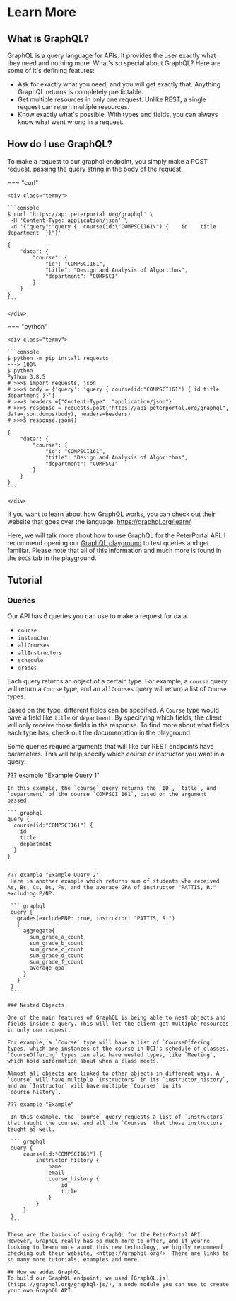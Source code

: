 # Learn More

## What is GraphQL?

GraphQL is a query language for APIs. It provides the user exactly what they need and nothing more. What's so special about GraphQL? Here are some of it's defining features: 

* Ask for exactly what you need, and you will get exactly that. Anything GraphQL returns is completely predictable.
* Get multiple resources in only one request. Unlike REST, a single request can return multiple resources.
* Know exactly what's possible. With types and fields, you can always know what went wrong in a request.

## How do I use GraphQL?

To make a request to our graphql endpoint, you simply make a POST request, passing the query string in the body of the request. 

=== "curl"

    <div class="termy">

    ```console
    $ curl 'https://api.peterportal.org/graphql' \
     -H 'Content-Type: application/json' \
     -d '{"query":"query {  course(id:\"COMPSCI161\") {    id    title    department  }}"}'

    {
        "data": {
            "course": {
                "id": "COMPSCI161",
                "title": "Design and Analysis of Algorithms",
                "department": "COMPSCI"
            }
        }
    }
    ```
    
    </div>

=== "python"

    <div class="termy">

    ```console
    $ python -m pip install requests
    ---> 100%
    $ python 
    Python 3.8.5 
    # >>>$ import requests, json
    # >>>$ body = {'query': 'query { course(id:"COMPSCI161") { id title department }}'}
    # >>>$ headers ={"Content-Type": "application/json"}
    # >>>$ response = requests.post("https://api.peterportal.org/graphql", data=json.dumps(body), headers=headers)
    # >>>$ response.json()

    {
        "data": {
            "course": {
                "id": "COMPSCI161",
                "title": "Design and Analysis of Algorithms",
                "department": "COMPSCI"
            }
        }
    }
    ```

    </div>

If you want to learn about how GraphQL works, you can check out their website that goes over the language. <https://graphql.org/learn/>

Here, we will talk more about how to use GraphQL for the PeterPortal API. I recommend opening our [GraphQL playground](/graphql-playground) to test queries and get familiar. Please note that all of this information and much more is found in the `DOCS` tab in the playground.

## Tutorial

### Queries

Our API has 6 queries you can use to make a request for data. 

* `course`
* `instructor`
* `allCourses`
* `allInstructors`
* `schedule`
* `grades`

Each query returns an object of a certain type. For example, a `course` query will return a `Course` type, and an `allCourses` query will return a list of `Course` types. 

Based on the type, different fields can be specified. A `Course` type would have a field like `title` or `department`. By specifying which fields, the client will only receive those fields in the response. To find more about what fields each type has, check out the documentation in the playground. 

Some queries require arguments that will like our REST endpoints have parameters. This will help specify which course or instructor you want in a query. 

??? example "Example Query 1"
    
    In this example, the `course` query returns the `ID`, `title`, and `department` of the course `COMPSCI 161`, based on the argument passed.

    ``` graphql
    query {
      course(id:"COMPSCI161") {
        id
        title
        department
      }
    }
   ```
    
??? example "Example Query 2"
    Here is another example which returns sum of students who received As, Bs, Cs, Ds, Fs, and the average GPA of instructor "PATTIS, R." excluding P/NP.

    ``` graphql
    query {
      grades(excludePNP: true, instructor: "PATTIS, R.")
      {
        aggregate{
          sum_grade_a_count
          sum_grade_b_count
          sum_grade_c_count
          sum_grade_d_count
          sum_grade_f_count
          average_gpa
        }
      }
    }
    ```

### Nested Objects

One of the main features of GraphQL is being able to nest objects and fields inside a query. This will let the client get multiple resources in only one request. 

For example, a `Course` type will have a list of `CourseOffering` types, which are instances of the course in UCI's schedule of classes. `CourseOffering` types can also have nested types, like `Meeting`, which hold information about when a class meets. 

Almost all objects are linked to other objects in different ways. A `Course` will have multiple `Instructors` in its `instructor_history`, and an `Instructor` will have multiple `Courses` in its `course_history`.

??? example "Example"
    
    In this example, the `course` query requests a list of `Instructors` that taught the course, and all the `Courses` that these instructors taught as well.

    ``` graphql
    query { 
        course(id:"COMPSCI161") {
            instructor_history {
                name
                email
                course_history {
                    id
                    title
                }
            }
        }
    }
    ```

These are the basics of using GraphQL for the PeterPortal API. However, GraphQL really has so much more to offer, and if you're looking to learn more about this new technology, we highly recommend checking out their website, <https://graphql.org/>. There are links to so many more tutorials, examples and more.

## How we added GraphQL
To build our GraphQL endpoint, we used [GraphQL.js](https://graphql.org/graphql-js/), a node module you can use to create your own GraphQL API.